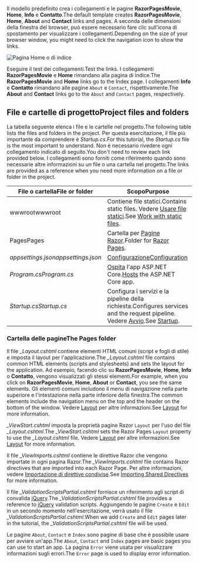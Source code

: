 <span data-ttu-id="9cd93-101">Il modello predefinito crea i collegamenti e le pagine **RazorPagesMovie**, **Home**, **Info** e **Contatto**.</span><span class="sxs-lookup"><span data-stu-id="9cd93-101">The default template creates **RazorPagesMovie**, **Home**, **About** and **Contact** links and pages.</span></span> <span data-ttu-id="9cd93-102">A seconda delle dimensioni della finestra del browser, può essere necessario fare clic sull'icona di spostamento per visualizzare i collegamenti.</span><span class="sxs-lookup"><span data-stu-id="9cd93-102">Depending on the size of your browser window, you might need to click the navigation icon to show the links.</span></span>

![Pagina Home o di indice](../../tutorials/razor-pages/razor-pages-start/_static/home2.png)

<span data-ttu-id="9cd93-104">Eseguire il test dei collegamenti.</span><span class="sxs-lookup"><span data-stu-id="9cd93-104">Test the links.</span></span> <span data-ttu-id="9cd93-105">I collegamenti **RazorPagesMovie** e **Home** rimandano alla pagina di indice.</span><span class="sxs-lookup"><span data-stu-id="9cd93-105">The **RazorPagesMovie** and **Home** links go to the Index page.</span></span> <span data-ttu-id="9cd93-106">I collegamenti **Info** e **Contatto** rimandano alle pagine `About` e `Contact`, rispettivamente.</span><span class="sxs-lookup"><span data-stu-id="9cd93-106">The **About** and **Contact** links go to the `About` and `Contact` pages, respectively.</span></span>

## <a name="project-files-and-folders"></a><span data-ttu-id="9cd93-107">File e cartelle di progetto</span><span class="sxs-lookup"><span data-stu-id="9cd93-107">Project files and folders</span></span>

<span data-ttu-id="9cd93-108">La tabella seguente elenca i file e le cartelle nel progetto.</span><span class="sxs-lookup"><span data-stu-id="9cd93-108">The following table lists the files and folders in the project.</span></span> <span data-ttu-id="9cd93-109">Per questa esercitazione, il file più importante da comprendere è *Startup.cs*.</span><span class="sxs-lookup"><span data-stu-id="9cd93-109">For this tutorial, the *Startup.cs* file is the most important to understand.</span></span> <span data-ttu-id="9cd93-110">Non è necessario rivedere ogni collegamento indicato di seguito.</span><span class="sxs-lookup"><span data-stu-id="9cd93-110">You don't need to review each link provided below.</span></span> <span data-ttu-id="9cd93-111">I collegamenti sono forniti come riferimento quando sono necessarie altre informazioni su un file o una cartella nel progetto.</span><span class="sxs-lookup"><span data-stu-id="9cd93-111">The links are provided as a reference when you need more information on a file or folder in the project.</span></span>

| <span data-ttu-id="9cd93-112">File o cartella</span><span class="sxs-lookup"><span data-stu-id="9cd93-112">File or folder</span></span>              | <span data-ttu-id="9cd93-113">Scopo</span><span class="sxs-lookup"><span data-stu-id="9cd93-113">Purpose</span></span> |
| ----------------- | ------------ | 
| <span data-ttu-id="9cd93-114">wwwroot</span><span class="sxs-lookup"><span data-stu-id="9cd93-114">wwwroot</span></span> | <span data-ttu-id="9cd93-115">Contiene file statici.</span><span class="sxs-lookup"><span data-stu-id="9cd93-115">Contains static files.</span></span> <span data-ttu-id="9cd93-116">Vedere [Usare file statici](xref:fundamentals/static-files).</span><span class="sxs-lookup"><span data-stu-id="9cd93-116">See [Work with static files](xref:fundamentals/static-files).</span></span> |
| <span data-ttu-id="9cd93-117">Pages</span><span class="sxs-lookup"><span data-stu-id="9cd93-117">Pages</span></span> | <span data-ttu-id="9cd93-118">Cartella per [Pagine Razor](xref:mvc/razor-pages/index).</span><span class="sxs-lookup"><span data-stu-id="9cd93-118">Folder for [Razor Pages](xref:mvc/razor-pages/index).</span></span> | 
| <span data-ttu-id="9cd93-119">*appsettings.json*</span><span class="sxs-lookup"><span data-stu-id="9cd93-119">*appsettings.json*</span></span> | [<span data-ttu-id="9cd93-120">Configurazione</span><span class="sxs-lookup"><span data-stu-id="9cd93-120">Configuration</span></span>](xref:fundamentals/configuration/index) |
| <span data-ttu-id="9cd93-121">*Program.cs*</span><span class="sxs-lookup"><span data-stu-id="9cd93-121">*Program.cs*</span></span> | <span data-ttu-id="9cd93-122">[Ospita](xref:fundamentals/hosting) l'app ASP.NET Core.</span><span class="sxs-lookup"><span data-stu-id="9cd93-122">[Hosts](xref:fundamentals/hosting) the ASP.NET Core app.</span></span>|
| <span data-ttu-id="9cd93-123">*Startup.cs*</span><span class="sxs-lookup"><span data-stu-id="9cd93-123">*Startup.cs*</span></span> | <span data-ttu-id="9cd93-124">Configura i servizi e la pipeline della richiesta.</span><span class="sxs-lookup"><span data-stu-id="9cd93-124">Configures services and the request pipeline.</span></span> <span data-ttu-id="9cd93-125">Vedere [Avvio](xref:fundamentals/startup).</span><span class="sxs-lookup"><span data-stu-id="9cd93-125">See [Startup](xref:fundamentals/startup).</span></span>|

### <a name="the-pages-folder"></a><span data-ttu-id="9cd93-126">Cartella delle pagine</span><span class="sxs-lookup"><span data-stu-id="9cd93-126">The Pages folder</span></span>

<span data-ttu-id="9cd93-127">Il file *_Layout.cshtml* contiene elementi HTML comuni (script e fogli di stile) e imposta il layout per l'applicazione.</span><span class="sxs-lookup"><span data-stu-id="9cd93-127">The *_Layout.cshtml* file contains common HTML elements (scripts and stylesheets) and sets the layout for the application.</span></span> <span data-ttu-id="9cd93-128">Ad esempio, facendo clic su **RazorPagesMovie**, **Home**, **Info** o **Contatto**, vengono visualizzati gli stessi elementi.</span><span class="sxs-lookup"><span data-stu-id="9cd93-128">For example, when you click on **RazorPagesMovie**, **Home**, **About** or **Contact**, you see the same elements.</span></span> <span data-ttu-id="9cd93-129">Gli elementi comuni includono il menu di navigazione nella parte superiore e l'intestazione nella parte inferiore della finestra.</span><span class="sxs-lookup"><span data-stu-id="9cd93-129">The common elements include the navigation menu on the top and the header on the bottom of the window.</span></span> <span data-ttu-id="9cd93-130">Vedere [Layout](xref:mvc/views/layout) per altre informazioni.</span><span class="sxs-lookup"><span data-stu-id="9cd93-130">See [Layout](xref:mvc/views/layout) for more information.</span></span>

<span data-ttu-id="9cd93-131">*_ViewStart.cshtml* imposta la proprietà pagine Razor `Layout` per l'uso del file *_Layout.cshtml*.</span><span class="sxs-lookup"><span data-stu-id="9cd93-131">The *_ViewStart.cshtml* sets the Razor Pages `Layout` property to use the *_Layout.cshtml* file.</span></span> <span data-ttu-id="9cd93-132">Vedere [Layout](xref:mvc/views/layout) per altre informazioni.</span><span class="sxs-lookup"><span data-stu-id="9cd93-132">See [Layout](xref:mvc/views/layout) for more information.</span></span>

<span data-ttu-id="9cd93-133">Il file *_ViewImports.cshtml* contiene le direttive Razor che vengono importate in ogni pagina Razor.</span><span class="sxs-lookup"><span data-stu-id="9cd93-133">The *_ViewImports.cshtml* file contains Razor directives that are imported into each Razor Page.</span></span> <span data-ttu-id="9cd93-134">Per altre informazioni, vedere [Importazione di direttive condivise](xref:mvc/views/layout#importing-shared-directives).</span><span class="sxs-lookup"><span data-stu-id="9cd93-134">See [Importing Shared Directives](xref:mvc/views/layout#importing-shared-directives) for more information.</span></span>

<span data-ttu-id="9cd93-135">Il file *_ValidationScriptsPartial.cshtml* fornisce un riferimento agli script di convalida [jQuery](https://jquery.com/).</span><span class="sxs-lookup"><span data-stu-id="9cd93-135">The *_ValidationScriptsPartial.cshtml* file provides a reference to [jQuery](https://jquery.com/) validation scripts.</span></span> <span data-ttu-id="9cd93-136">Aggiungendo le pagine `Create` e `Edit` in un secondo momento nell'esercitazione, verrà usato il file *_ValidationScriptsPartial.cshtml*.</span><span class="sxs-lookup"><span data-stu-id="9cd93-136">When we add `Create` and `Edit` pages later in the tutorial, the *_ValidationScriptsPartial.cshtml* file will be used.</span></span>

<span data-ttu-id="9cd93-137">Le pagine `About`, `Contact` e `Index` sono pagine di base che è possibile usare per avviare un'app.</span><span class="sxs-lookup"><span data-stu-id="9cd93-137">The `About`, `Contact` and `Index` pages are basic pages you can use to start an app.</span></span> <span data-ttu-id="9cd93-138">La pagina `Error` viene usata per visualizzare informazioni sugli errori.</span><span class="sxs-lookup"><span data-stu-id="9cd93-138">The `Error` page is used to display error information.</span></span>